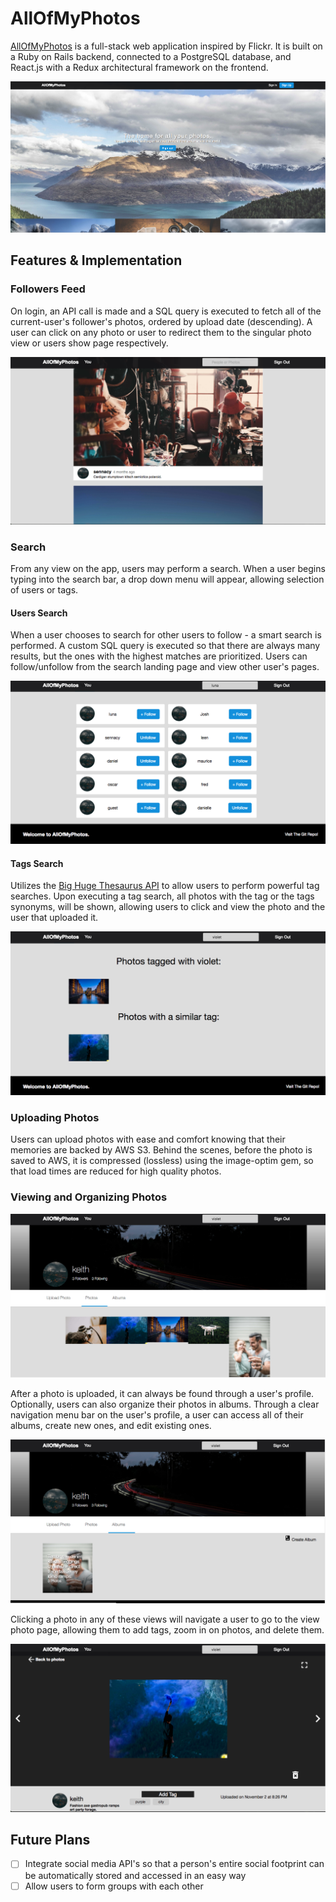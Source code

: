 # AllOfMyPhotos

[AllOfMyPhotos](https://www.allofmyphotos.io) is a full-stack web application inspired by Flickr. It is built on a Ruby on Rails backend, connected to a PostgreSQL database, and React.js with a Redux architectural framework on the frontend.

![AllOfMyPhotos](/docs/welcome.png)

## Features & Implementation

### Followers Feed

On login, an API call is made and a  SQL query is executed to fetch all of the current-user's follower's photos, ordered by upload date (descending). A user can click on any photo or user to redirect them to the singular photo view or users show page respectively. 

![Followers_Feed](/docs/followers_feed.png)

### Search

From any view on the app, users may perform a search. When a user begins typing into the search bar, a drop down menu will appear, allowing selection of users or tags.

#### Users Search

When a user chooses to search for other users to follow - a smart search is performed. A custom SQL query is executed so that there are always many results, but the ones with the highest matches are prioritized. Users can follow/unfollow from the search landing page and view other user's pages. 

![Users_Search](/docs/users_search.png)
#### Tags Search

Utilizes the [Big Huge Thesaurus API](https://words.bighugelabs.com/api.php) to allow users to perform powerful tag searches. Upon executing a tag search, all photos with the tag or the tags synonyms, will be shown, allowing users to click and view the photo and the user that uploaded it.

![Tag_Search](/docs/tag_search.png)
### Uploading Photos

Users can upload photos with ease and comfort knowing that their memories are backed by AWS S3. Behind the scenes, before the photo is saved to AWS, it is compressed (lossless) using the image-optim gem, so that load times are reduced for high quality photos. 

### Viewing and Organizing Photos

![View_Photos](/docs/view_photos.png)

After a photo is uploaded, it can always be found through a user's profile. Optionally, users can also organize their photos in albums. Through a clear navigation menu bar on the user's profile, a user can access all of their albums, create new ones, and edit existing ones.

![View_Albums](/docs/view_albums.png)

Clicking a photo in any of these views will navigate a user to go to the view photo page, allowing them to add tags, zoom in on photos, and delete them.   

![View_Photo](/docs/view_photo.png)
## Future Plans

- [ ] Integrate social media API's so that a person's entire social footprint can be automatically stored and accessed in an easy way
- [ ] Allow users to form groups with each other

